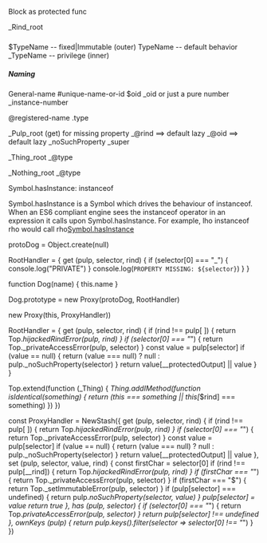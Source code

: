 

Block as protected func

_Rind_root


#####

  $TypeName -- fixed|Immutable (outer)
   TypeName -- default behavior
  _TypeName -- privilege (inner)

##### Naming #####

General-name
#unique-name-or-id
$oid _oid or just a pure number
_instance-number

@registered-name
.type


_Pulp_root
  (get) for missing property
  _@rind ==> default lazy
  _@oid  ==> default lazy
  _noSuchProperty
  _super

  _Thing_root
   _@type

  _Nothing_root
   _@type

   Symbol.hasInstance: instanceof

   Symbol.hasInstance is a Symbol which drives the behaviour of instanceof. When an ES6 compliant engine sees the instanceof operator in an expression it calls upon Symbol.hasInstance. For example, lho instanceof rho would call rho[Symbol.hasInstance](lho)


protoDog = Object.create(null)

RootHandler = {
  get (pulp, selector, rind) {
    if (selector[0] === "_") { console.log("PRIVATE") }
    console.log(`PROPERTY MISSING: ${selector}`)
  }
}

function Dog(name) {
  this.name
}

Dog.prototype = new Proxy(protoDog, RootHandler)



new Proxy(this, ProxyHandler))



RootHandler = {
  get (pulp, selector, rind) {
    if (rind !== pulp[ ]) { return Top._hijackedRindError(pulp, rind) }
    if (selector[0] === "_") { return Top._privateAccessError(pulp, selector) }
    const value = pulp[selector]
    if (value == null) {
      return (value === null) ? null : pulp._noSuchProperty(selector)
    }
    return value[__protectedOutput] || value
  }
}

Top.extend(function (_Thing) {
  _Thing.addIMethod(function isIdentical(something) {
    return (this === something || this[_$rind] === something)
  })
})









const ProxyHandler = NewStash({
  get (pulp, selector, rind) {
    if (rind !== pulp[ ]) { return Top._hijackedRindError(pulp, rind) }
    if (selector[0] === "_") { return Top._privateAccessError(pulp, selector) }
    const value = pulp[selector]
    if (value == null) {
      return (value === null) ? null : pulp._noSuchProperty(selector)
    }
    return value[__protectedOutput] || value
  },
  set (pulp, selector, value, rind) {
    const firstChar = selector[0]
    if (rind !== pulp[__rind]) { return Top._hijackedRindError(pulp, rind) }
    if (firstChar === "_") { return Top._privateAccessError(pulp, selector) }
    if (firstChar === "$") { return Top._setImmutableError(pulp, selector) }
    if (pulp[selector] === undefined) { return pulp._noSuchProperty(selector, value) }
    pulp[selector] = value
    return true
  },
  has (pulp, selector) {
    if (selector[0] === "_") { return Top._privateAccessError(pulp, selector) }
    return pulp[selector] !== undefined
  },
  ownKeys (pulp) {
    return pulp.keys().filter(selector => selector[0] !== "_")
  }
})
